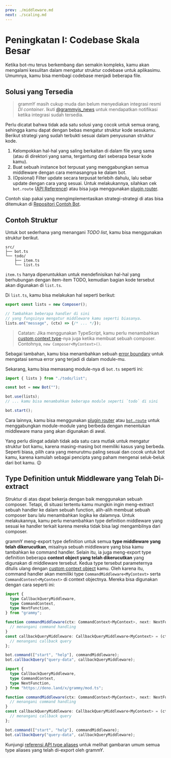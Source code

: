 ```yaml
---
prev: ./middleware.md
next: ./scaling.md
---
```


# Peningkatan I: Codebase Skala Besar

Ketika bot-mu terus berkembang dan semakin kompleks, kamu akan mengalami kesulitan dalam mengatur struktur codebase untuk aplikasimu.
Umumnya, kamu bisa membagi codebase menjadi beberapa file.

## Solusi yang Tersedia

> grammY masih cukup muda dan belum menyediakan integrasi resmi _DI container_.
> Ikuti [@grammyjs_news](https://t.me/grammyjs_news) untuk mendapatkan notifikasi ketika integrasi sudah tersedia.

Perlu dicatat bahwa tidak ada satu solusi yang cocok untuk semua orang, sehingga kamu dapat dengan bebas mengatur struktur kode sesukamu.
Berikut strategi yang sudah terbukti sesuai dalam penyusunan struktur kode.

1. Kelompokkan hal-hal yang saling berkaitan di dalam file yang sama (atau di direktori yang sama, tergantung dari seberapa besar kode kamu).
2. Buat sebuah instance bot terpusat yang menggabungkan semua middleware dengan cara memasangnya ke dalam bot.
3. (Opsional) Filter update secara terpusat terlebih dahulu, lalu sebar update dengan cara yang sesuai.
   Untuk melakukannya, silahkan cek `bot.route` ([API Reference](https://deno.land/x/grammy/mod.ts?s=Composer#method_route_0)) atau bisa juga menggunakan [plugin router](../plugins/router.md).

Contoh siap pakai yang mengimplementasikan strategi-strategi di atas bisa ditemukan di [Repositori Contoh Bot](https://github.com/grammyjs/examples/tree/main/scaling).

## Contoh Struktur

Untuk bot sederhana yang menangani _TODO list_, kamu bisa menggunakan struktur berikut.

```asciiart:no-line-numbers
src/
├── bot.ts
└── todo/
    ├── item.ts
    └── list.ts
```

`item.ts` hanya diperuntukkan untuk mendefinisikan hal-hal yang berhubungan dengan item-item TODO, kemudian bagian kode tersebut akan digunakan di `list.ts`.

Di `list.ts`, kamu bisa melakukan hal seperti berikut:

```ts
export const lists = new Composer();

// Tambahkan beberapa handler di sini
// yang fungsinya mengatur middleware kamu seperti biasanya.
lists.on("message", (ctx) => {/* ... */});
```

> Catatan: Jika menggunakan TypeScript, kamu perlu menambahkan [custom context type](../guide/context.md#memodifikasi-object-context)-nya juga ketika membuat sebuah composer.
> Contohnya, `new Composer<MyContext>()`.

Sebagai tambahan, kamu bisa menambahkan sebuah [error boundary](../guide/errors.md#error-boundary) untuk mengatasi semua error yang terjadi di dalam module-mu.

Sekarang, kamu bisa memasang module-nya di `bot.ts` seperti ini:

```ts
import { lists } from "./todo/list";

const bot = new Bot("");

bot.use(lists);
// ... kamu bisa menambahkan beberapa module seperti `todo` di sini

bot.start();
```

Cara lainnya, kamu bisa menggunakan [plugin router](../plugins/router.md) atau [`bot.route`](https://deno.land/x/grammy/mod.ts?s=Composer#method_route_0) untuk menggabungkan module-module yang berbeda dengan menentukan middleware mana yang akan digunakan di awal.

Yang perlu diingat adalah tidak ada satu cara mutlak untuk mengatur struktur bot kamu, karena masing-masing bot memiliki kasus yang berbeda.
Seperti biasa, pilih cara yang menurutmu paling sesuai dan cocok untuk bot kamu, karena kamulah sebagai pencipta yang paham mengenai seluk-beluk dari bot kamu. :wink:

## Type Definition untuk Middleware yang Telah Di-extract

Struktur di atas dapat bekerja dengan baik menggunakan sebuah composer.
Tetapi, di situasi tertentu kamu mungkin ingin meng-extract sebuah handler ke dalam sebuah function, alih-alih membuat sebuah composer baru lalu menambahkan logika ke dalamnya.
Untuk melakukannya, kamu perlu menambahkan type definition middleware yang sesuai ke handler terkait karena mereka tidak bisa lagi mengambilnya dari composer.

grammY meng-export type definition untuk semua **type middleware yang telah dikerucutkan**, misalnya sebuah middleware yang bisa kamu tambahkan ke command handler.
Selain itu, ia juga meng-export type definition beberapa **context object yang telah dikerucutkan** yang digunakan di middleware tersebut.
Kedua type tersebut parameternya ditulis ulang dengan [custom context object](../guide/context.md#memodifikasi-object-context) kamu.
Oleh karena itu, command handler akan memiliki type `CommandMiddleware<MyContext>` serta `CommandContext<MyContext>` di context objectnya.
Mereka bisa digunakan dengan cara seperti ini:

<CodeGroup>
  <CodeGroupItem title="Node.js" active>

```ts
import {
  type CallbackQueryMiddleware,
  type CommandContext,
  type NextFunction,
} from "grammy";

function commandMiddleware(ctx: CommandContext<MyContext>, next: NextFunction) {
  // menangani command handling
}
const callbackQueryMiddleware: CallbackQueryMiddleware<MyContext> = (ctx) => {
  // menangani callback query
};

bot.command(["start", "help"], commandMiddleware);
bot.callbackQuery("query-data", callbackQueryMiddleware);
```

</CodeGroupItem>
  <CodeGroupItem title="Deno">

```ts
import {
  type CallbackQueryMiddleware,
  type CommandContext,
  type NextFunction,
} from "https://deno.land/x/grammy/mod.ts";

function commandMiddleware(ctx: CommandContext<MyContext>, next: NextFunction) {
  // menangani command handling
}
const callbackQueryMiddleware: CallbackQueryMiddleware<MyContext> = (ctx) => {
  // menangani callback query
};

bot.command(["start", "help"], commandMiddleware);
bot.callbackQuery("query-data", callbackQueryMiddleware);
```

</CodeGroupItem>
</CodeGroup>

Kunjungi [referensi API type aliases](https://deno.land/x/grammy/mod.ts#Type_Aliases) untuk melihat gambaran umum semua type aliases yang telah di-export oleh grammY.
